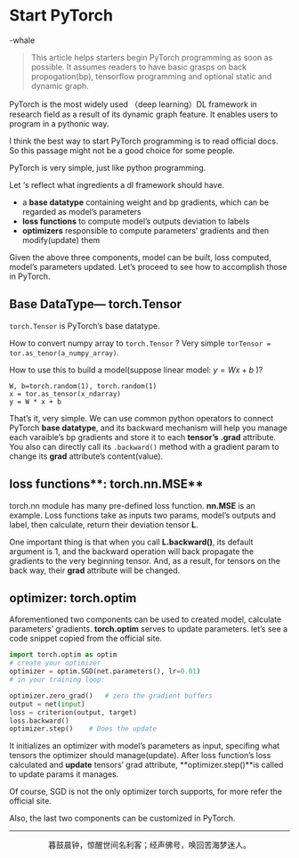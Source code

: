 # Start PyTorch

-whale



> This article helps starters begin PyTorch programming as soon as possible. It assumes readers to have basic grasps on back propogation(bp), tensorflow programming and optional static and dynamic graph.



PyTorch is the most widely used （deep learning）DL framework in research field as a result of its dynamic graph feature. It enables users to program in a pythonic way.

I think the best way to start PyTorch programming is to read official docs. So this passage might not be a good choice for some people.

PyTorch is very simple, just like python programming.

Let ‘s reflect what ingredients a dl framework should have.

- a **base datatype** containing weight and bp gradients, which can be regarded as model’s parameters
- **loss functions** to compute model’s outputs deviation to labels
- **optimizers** responsible to compute parameters’ gradients and then modify(update) them

Given the above three components, model can be built, loss computed, model’s parameters updated. Let’s proceed to see how to accomplish those in PyTorch.

## Base DataType— **torch.Tensor**

`torch.Tensor` is PyTorch’s base datatype.

How to convert numpy array to `torch.Tensor` ? Very simple `torTensor = tor.as_tenor(a_numpy_array)`.

How to use this to build a model(suppose linear model: $y = Wx + b$ )?

```
W, b=torch.random(1), torch.random(1)
x = tor.as_tensor(x_ndarray)
y = W * x + b
```

That’s it, very simple. We can use common python operators to connect PyTorch **base datatype**, and its backward mechanism will help you manage each varaible’s bp gradients and store it to each **tensor’s** **.grad** attribute. You also can directly call its `.backward()` method with a gradient param to change its **grad** attribute’s content(value).



## loss functions**: torch.nn.MSE**

torch.nn module has many pre-defined loss function. **nn.MSE** is an example. Loss functions take as inputs two params, model’s outputs and label, then calculate, return their deviation tensor **L**.

One important thing is that when you call **L.backward()**, its default argument is 1, and the backward operation will back propagate the gradients to the very beginning tensor. And, as a result, for tensors on the back way, their **grad** attribute will be changed.

## optimizer: **torch.optim**

Aforementioned two components can be used to created model, calculate parameters’ gradients. **torch.optim** serves to update parameters. let’s see a code snippet copied from the official site.

```python
import torch.optim as optim 
# create your optimizer
optimizer = optim.SGD(net.parameters(), lr=0.01) 
# in your training loop:

optimizer.zero_grad()   # zero the gradient buffers
output = net(input) 
loss = criterion(output, target)
loss.backward()
optimizer.step()    # Does the update
```

It initializes an optimizer with model’s parameters as input, specifing what tensors the optimizer should manage(update). After loss function’s loss calculated and **update** tensors’ grad attribute, **optimizer.step()**is called to update params it manages.

Of course, SGD is not the only optimizer torch supports, for more refer the official site.

Also, the last two components can be customized in PyTorch.

---

<div align=middle>暮鼓晨钟，惊醒世间名利客；经声佛号，唤回苦海梦迷人。</div>


